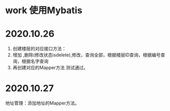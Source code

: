 # work 使用Mybatis

# 2020.10.26
1. 创建楼层的对应接口方法：
2. 增加 ,删除(修改状态isdelete),修改，查询全部，根据楼层ID查询，根据编号查询，根据名字查询
3. 再创建对应的Mapper方法 测试通过。

# 2020.10.27
地址管理：添加地址的Mapper方法。
